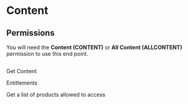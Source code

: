 # Content



## Permissions

You will need the **Content (CONTENT)** or **All Content (ALLCONTENT)** permission to use this end point.

## 

Get Content



Entitlements

Get a list of products allowed to access

